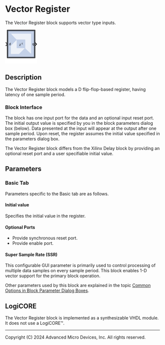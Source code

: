 # Vector Register

The Vector Register block supports vector type inputs.

![](./Images/block.png)

## Description

The Vector Register block models a D flip-flop-based register, having
latency of one sample period.


### Block Interface

The block has one input port for the data and an optional input reset
port. The initial output value is specified by you in the block
parameters dialog box (below). Data presented at the input will appear
at the output after one sample period. Upon reset, the register assumes
the initial value specified in the parameters dialog box.

The Vector Register block differs from the Xilinx Delay block by
providing an optional reset port and a user specifiable initial value.

## Parameters

### Basic Tab  
Parameters specific to the Basic tab are as follows.

#### Initial value  
Specifies the initial value in the register.

#### Optional Ports  
- Provide synchronous reset port.
- Provide enable port.

#### Super Sample Rate (SSR)
This configurable GUI parameter is primarily
used to control processing of multiple data samples on every sample
period. This block enables 1-D vector support for the primary block
operation.


Other parameters used by this block are explained in the topic [Common
Options in Block Parameter Dialog
Boxes](../../GEN/common-options/README.md).

## LogiCORE

The Vector Register block is implemented as a synthesizable VHDL module.
It does not use a LogiCORE™.

--------------
Copyright (C) 2024 Advanced Micro Devices, Inc.
All rights reserved.
